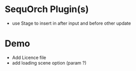 # SequOrch Plugin(s)
- use Stage to insert in after input and before other update

# Demo
- Add Licence file
- add loading scene option (param ?)
